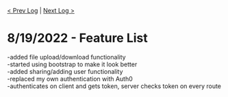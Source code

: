 [< Prev Log](7-23-2022.md) | [Next Log >](8-21-2022.md) 
# 8/19/2022 - Feature List
-added file upload/download functionality  
-started using bootstrap to make it look better  
-added sharing/adding user functionality  
-replaced my own authentication with Auth0  
  -authenticates on client and gets token, server checks token on every route
